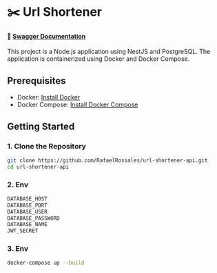 # ✂️ Url Shortener 

#### 📄 [Swagger Documentation](http://localhost:3000/api)

This project is a Node.js application using NestJS and PostgreSQL. The application is containerized using Docker and Docker Compose.

## Prerequisites

- Docker: [Install Docker](https://docs.docker.com/get-docker/)
- Docker Compose: [Install Docker Compose](https://docs.docker.com/compose/install/)

## Getting Started

### 1. Clone the Repository 

```sh
git clone https://github.com/RafaelRossales/url-shortener-api.git
cd url-shortener-api

```

### 2. Env 

```sh
DATABASE_HOST
DATABASE_PORT
DATABASE_USER
DATABASE_PASSWORD
DATABASE_NAME
JWT_SECRET
```

### 3. Env 

```sh
docker-compose up --build
```